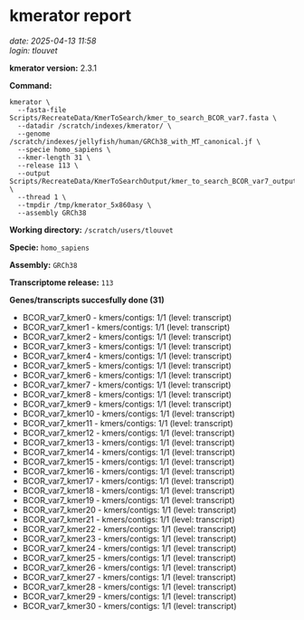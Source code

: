 # kmerator report
*date: 2025-04-13 11:58*  
*login: tlouvet*

**kmerator version:** 2.3.1

**Command:**

```
kmerator \
  --fasta-file Scripts/RecreateData/KmerToSearch/kmer_to_search_BCOR_var7.fasta \
  --datadir /scratch/indexes/kmerator/ \
  --genome /scratch/indexes/jellyfish/human/GRCh38_with_MT_canonical.jf \
  --specie homo_sapiens \
  --kmer-length 31 \
  --release 113 \
  --output Scripts/RecreateData/KmerToSearchOutput/kmer_to_search_BCOR_var7_output \
  --thread 1 \
  --tmpdir /tmp/kmerator_5x860asy \
  --assembly GRCh38
```

**Working directory:** `/scratch/users/tlouvet`

**Specie:** `homo_sapiens`

**Assembly:** `GRCh38`

**Transcriptome release:** `113`

**Genes/transcripts succesfully done (31)**

- BCOR_var7_kmer0 - kmers/contigs: 1/1 (level: transcript)
- BCOR_var7_kmer1 - kmers/contigs: 1/1 (level: transcript)
- BCOR_var7_kmer2 - kmers/contigs: 1/1 (level: transcript)
- BCOR_var7_kmer3 - kmers/contigs: 1/1 (level: transcript)
- BCOR_var7_kmer4 - kmers/contigs: 1/1 (level: transcript)
- BCOR_var7_kmer5 - kmers/contigs: 1/1 (level: transcript)
- BCOR_var7_kmer6 - kmers/contigs: 1/1 (level: transcript)
- BCOR_var7_kmer7 - kmers/contigs: 1/1 (level: transcript)
- BCOR_var7_kmer8 - kmers/contigs: 1/1 (level: transcript)
- BCOR_var7_kmer9 - kmers/contigs: 1/1 (level: transcript)
- BCOR_var7_kmer10 - kmers/contigs: 1/1 (level: transcript)
- BCOR_var7_kmer11 - kmers/contigs: 1/1 (level: transcript)
- BCOR_var7_kmer12 - kmers/contigs: 1/1 (level: transcript)
- BCOR_var7_kmer13 - kmers/contigs: 1/1 (level: transcript)
- BCOR_var7_kmer14 - kmers/contigs: 1/1 (level: transcript)
- BCOR_var7_kmer15 - kmers/contigs: 1/1 (level: transcript)
- BCOR_var7_kmer16 - kmers/contigs: 1/1 (level: transcript)
- BCOR_var7_kmer17 - kmers/contigs: 1/1 (level: transcript)
- BCOR_var7_kmer18 - kmers/contigs: 1/1 (level: transcript)
- BCOR_var7_kmer19 - kmers/contigs: 1/1 (level: transcript)
- BCOR_var7_kmer20 - kmers/contigs: 1/1 (level: transcript)
- BCOR_var7_kmer21 - kmers/contigs: 1/1 (level: transcript)
- BCOR_var7_kmer22 - kmers/contigs: 1/1 (level: transcript)
- BCOR_var7_kmer23 - kmers/contigs: 1/1 (level: transcript)
- BCOR_var7_kmer24 - kmers/contigs: 1/1 (level: transcript)
- BCOR_var7_kmer25 - kmers/contigs: 1/1 (level: transcript)
- BCOR_var7_kmer26 - kmers/contigs: 1/1 (level: transcript)
- BCOR_var7_kmer27 - kmers/contigs: 1/1 (level: transcript)
- BCOR_var7_kmer28 - kmers/contigs: 1/1 (level: transcript)
- BCOR_var7_kmer29 - kmers/contigs: 1/1 (level: transcript)
- BCOR_var7_kmer30 - kmers/contigs: 1/1 (level: transcript)
